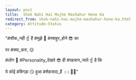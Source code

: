 ```yaml
---
layout: post
title:  Shok Nahi Hai Mujhe Mashahur Hone Ka
redirect_from: shok-nahi-hai-mujhe-mashahur-hone-ka.html
category: Attitude-Status
---
```

"#शौक_नही ☝ हैं #मुझे 👦 #मशहुर_होने 😎 का 

पर #क्या_करु, 😌 

#लोग 👫 #Personality_देखते 😎 ही #पहचान_जाते ☝ है कि 

ये कोई #बिगड़ा 😏 हुआ #शेहजादा_हैं ।। 👑👑"